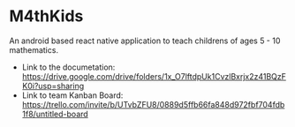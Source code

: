 # M4thKids
An android based react native application to teach childrens of ages 5 - 10 mathematics. 

* Link to the documetation: https://drive.google.com/drive/folders/1x_O7lftdpUk1CvzlBxrjx2z41BQzFK0i?usp=sharing
* Link to team Kanban Board: https://trello.com/invite/b/UTvbZFU8/0889d5ffb66fa848d972fbf704fdb1f8/untitled-board